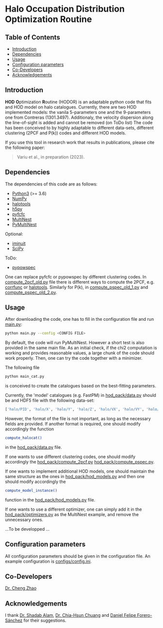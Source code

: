 # Halo Occupation Distribution Optimization Routine

## Table of Contents

-   [Introduction](#introduction)
-   [Dependencies](#Dependencies)
-   [Usage](#Usage)
-   [Configuration parameters](#Configuration-parameters)
-   [Co-Developers](#Co-Developers)
-   [Acknowledgements](#Acknowledgements)

## Introduction

**HOD** **O**ptimization **R**outine (HODOR) is an adaptable python code that fits and HOD model on halo catalogues.
Currently, there are two HOD implemented models: the vanila 5-parameters one and the 9-parameters one from Contreras (1301.3497). Additionaly, the velocity dispersion along the line-of-sight is added and cannot be removed (on ToDo list)
The code has been conceived to by highly adaptable to different data-sets, different clustering (2PCF and P(k)) codes and different HOD models.


If you use this tool in research work that results in publications, please cite the following paper:

> Variu et al., in preparation (2023).

## Dependencies

The dependencies of this code are as follows:

-   [Python3](https://www.python.org/)  (>= 3.6)
-   [NumPy](https://numpy.org/)
-   [halotools](https://anaconda.org/conda-forge/halotools)
-   [h5py](https://anaconda.org/conda-forge/h5py)
-   [pyfcfc](https://github.com/dforero0896/pyfcfc)
-   [MultiNest](https://github.com/farhanferoz/MultiNest)
-   [PyMultiNest](https://github.com/JohannesBuchner/PyMultiNest)

Optional:
-   [iminuit](https://anaconda.org/conda-forge/iminuit)
-   [SciPy](https://scipy.org/)

ToDo:
-   [pypowspec](https://github.com/dforero0896/pypowspec)

One can replace pyfcfc or pypowspec by different clustering codes. In [compute_2pcf_old.py](hod_pack/alternatives/compute_2pcf_old.py) file there is different ways to compute the 2PCF, e.g. [corrfunc](https://corrfunc.readthedocs.io/en/master/) or [halotools](https://anaconda.org/conda-forge/halotools). Similarly for P(k), in [compute_pspec_old_1.py](hod_pack/alternatives/compute_pspec_old_1.py) and [compute_pspec_old_2.py](hod_pack/alternatives/compute_pspec_old_2.py).

## Usage

After downloading the code, one has to fill in the configuration file and run [main.py](main.py):

```bash
python main.py --config <CONFIG FILE>
```

By default, the code will run PyMultiNest. However a short test is also provided in the same main file. As an initial check, if the chi2 computation is working and provides reasonable values, a large chunk of the code should work properly. Then, one can try the code together with a minimizer.

The following file
```bash
python main_cat.py
```
is conceived to create the catalogues based on the best-fitting parameters.

Currently, the 'model' catalogues (e.g. FastPM) in [hod_pack/data.py](#hod_pack/data.py) should be and HDF5 file with the following data-set:
```bash
['halo/PID', 'halo/X', 'halo/Y', 'halo/Z', 'halo/VX', 'halo/VY', 'halo/VZ', 'halo/ID', 'halo/Rvir', 'halo/Rs', 'halo/Mvir'].
```
However, the format of the file is not important, as long as the necessary fields are provided. If another format is required, one should modify accordingly the function 
```bash
compute_halocat()
```
in the [hod_pack/data.py](#hod_pack/data.py) file.

If one wants to use different clustering codes, one should modify accordingly the  [hod_pack/compute_2pcf.py](#hod_pack/compute_2pcf.py) [hod_pack/compute_pspec.py](#hod_pack/compute_pspec.py).

If one wants to implement additional HOD models, one should maintain the same structure as the ones in [hod_pack/hod_models.py](#hod_pack/hod_models.py) and then one should modify accordingly the
```bash
compute_model_instance()
```
function in the [hod_pack/hod_models.py](#hod_pack/hod_models.py) file.

If one wants to use a different optimizer, one can simply add it in the [hod_pack/optimizers.py](#hod_pack/optimizers.py) as the MultiNest example, and remove the unnecessary ones.


...To be developped ...

## Configuration parameters
All configuration parameters should be given in the configuration file. An example configuration is [configs/config.ini](configs/config.ini).



## Co-Developers
[Dr. Cheng Zhao](https://github.com/cheng-zhao/)


## Acknowledgements
I thank [Dr. Shadab Alam](https://github.com/shadaba), [Dr. Chia-Hsun Chuang](https://github.com/chia-hsun-chuang/) and [Daniel Felipe Forero-Sánchez](https://github.com/dforero0896) for their suggestions.
